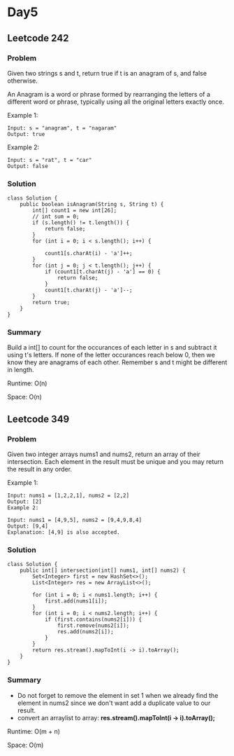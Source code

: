 # Day5
## Leetcode 242
### Problem
Given two strings s and t, return true if t is an anagram of s, and false otherwise.

An Anagram is a word or phrase formed by rearranging the letters of a different word or phrase, typically using all the original letters exactly once.

 

Example 1:
```
Input: s = "anagram", t = "nagaram"
Output: true
```
Example 2:
```
Input: s = "rat", t = "car"
Output: false
```

### Solution
```
class Solution {
    public boolean isAnagram(String s, String t) {
        int[] count1 = new int[26];
        // int sum = 0;
        if (s.length() != t.length()) {
            return false;
        }
        for (int i = 0; i < s.length(); i++) {
            
            count1[s.charAt(i) - 'a']++;
        }
        for (int j = 0; j < t.length(); j++) {
            if (count1[t.charAt(j) - 'a'] == 0) {
                return false;
            }
            count1[t.charAt(j) - 'a']--;
        }
        return true;
    }
}
```
### Summary
Build a int[] to count for the occurances of each letter in s and subtract it using t's letters. If none of the letter occurances reach below 0, then we know they are anagrams of each other. Remember s and t might be different in length.

Runtime: O(n)

Space: O(n)

## Leetcode 349
### Problem
Given two integer arrays nums1 and nums2, return an array of their 
intersection. Each element in the result must be unique and you may return the result in any order.

Example 1:
```
Input: nums1 = [1,2,2,1], nums2 = [2,2]
Output: [2]
Example 2:
```
```
Input: nums1 = [4,9,5], nums2 = [9,4,9,8,4]
Output: [9,4]
Explanation: [4,9] is also accepted.
```

### Solution
```
class Solution {
    public int[] intersection(int[] nums1, int[] nums2) {
        Set<Integer> first = new HashSet<>();
        List<Integer> res = new ArrayList<>();

        for (int i = 0; i < nums1.length; i++) {
            first.add(nums1[i]);
        }
        for (int i = 0; i < nums2.length; i++) {
            if (first.contains(nums2[i])) {
                first.remove(nums2[i]);
                res.add(nums2[i]);
            }
        }
        return res.stream().mapToInt(i -> i).toArray();
    }
}
```

### Summary
- Do not forget to remove the element in set 1 when we already find the element in nums2 since we don't want add a duplicate value to our result.
- convert an arraylist to array: **res.stream().mapToInt(i -> i).toArray();**

Runtime: O(m + n)

Space: O(m)
